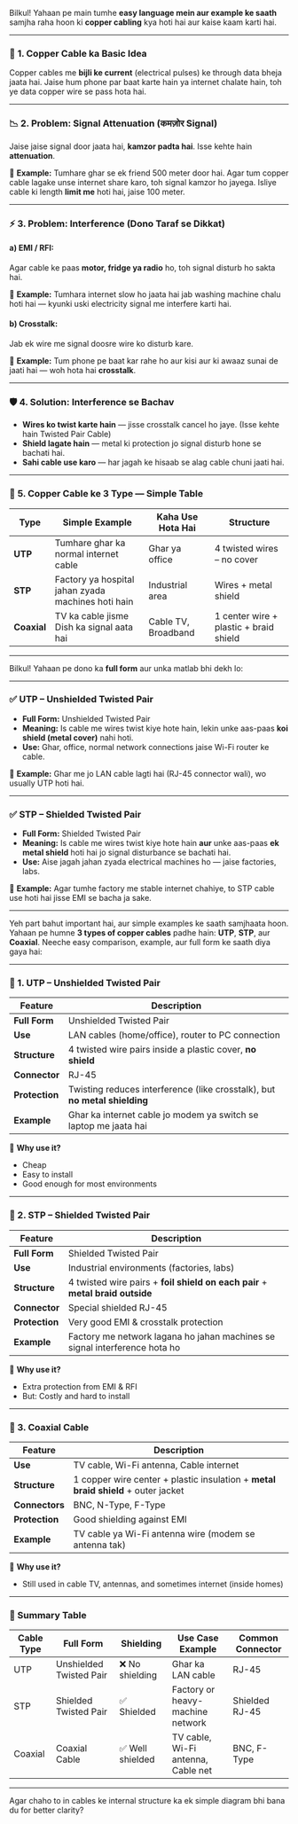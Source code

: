 Bilkul! Yahaan pe main tumhe **easy language mein aur example ke saath** samjha raha hoon ki **copper cabling** kya hoti hai aur kaise kaam karti hai.

---

### 🧠 **1. Copper Cable ka Basic Idea**

Copper cables me **bijli ke current** (electrical pulses) ke through data bheja jaata hai. Jaise hum phone par baat karte hain ya internet chalate hain, toh ye data copper wire se pass hota hai.

---

### 📉 **2. Problem: Signal Attenuation (कमज़ोर Signal)**

Jaise jaise signal door jaata hai, **kamzor padta hai**. Isse kehte hain **attenuation**.

🧪 **Example:**
Tumhare ghar se ek friend 500 meter door hai. Agar tum copper cable lagake unse internet share karo, toh signal kamzor ho jayega. Isliye cable ki length **limit me** hoti hai, jaise 100 meter.

---

### ⚡ **3. Problem: Interference (Dono Taraf se Dikkat)**

#### a) EMI / RFI:

Agar cable ke paas **motor, fridge ya radio** ho, toh signal disturb ho sakta hai.

🧪 **Example:**
Tumhara internet slow ho jaata hai jab washing machine chalu hoti hai — kyunki uski electricity signal me interfere karti hai.

#### b) Crosstalk:

Jab ek wire me signal doosre wire ko disturb kare.

🧪 **Example:**
Tum phone pe baat kar rahe ho aur kisi aur ki awaaz sunai de jaati hai — woh hota hai **crosstalk**.

---

### 🛡️ **4. Solution: Interference se Bachav**

* **Wires ko twist karte hain** — jisse crosstalk cancel ho jaye. (Isse kehte hain Twisted Pair Cable)
* **Shield lagate hain** — metal ki protection jo signal disturb hone se bachati hai.
* **Sahi cable use karo** — har jagah ke hisaab se alag cable chuni jaati hai.

---

### 🔌 **5. Copper Cable ke 3 Type — Simple Table**

| Type        | Simple Example                                     | Kaha Use Hota Hai   | Structure                              |
| ----------- | -------------------------------------------------- | ------------------- | -------------------------------------- |
| **UTP**     | Tumhare ghar ka normal internet cable              | Ghar ya office      | 4 twisted wires – no cover             |
| **STP**     | Factory ya hospital jahan zyada machines hoti hain | Industrial area     | Wires + metal shield                   |
| **Coaxial** | TV ka cable jisme Dish ka signal aata hai          | Cable TV, Broadband | 1 center wire + plastic + braid shield |

---



Bilkul! Yahaan pe dono ka **full form** aur unka matlab bhi dekh lo:

---

### ✅ **UTP – Unshielded Twisted Pair**

* **Full Form:** Unshielded Twisted Pair
* **Meaning:** Is cable me wires twist kiye hote hain, lekin unke aas-paas **koi shield (metal cover)** nahi hoti.
* **Use:** Ghar, office, normal network connections jaise Wi-Fi router ke cable.

🧪 **Example:** Ghar me jo LAN cable lagti hai (RJ-45 connector wali), wo usually UTP hoti hai.

---

### ✅ **STP – Shielded Twisted Pair**

* **Full Form:** Shielded Twisted Pair
* **Meaning:** Is cable me wires twist kiye hote hain **aur** unke aas-paas **ek metal shield** hoti hai jo signal disturbance se bachati hai.
* **Use:** Aise jagah jahan zyada electrical machines ho — jaise factories, labs.

🧪 **Example:** Agar tumhe factory me stable internet chahiye, to STP cable use hoti hai jisse EMI se bacha ja sake.

---

Yeh part bahut important hai, aur simple examples ke saath samjhaata hoon. Yahaan pe humne **3 types of copper cables** padhe hain: **UTP**, **STP**, aur **Coaxial**. Neeche easy comparison, example, aur full form ke saath diya gaya hai:

---

### 🔹 1. UTP – **Unshielded Twisted Pair**

| Feature        | Description                                                                |
| -------------- | -------------------------------------------------------------------------- |
| **Full Form**  | Unshielded Twisted Pair                                                    |
| **Use**        | LAN cables (home/office), router to PC connection                          |
| **Structure**  | 4 twisted wire pairs inside a plastic cover, **no shield**                 |
| **Connector**  | RJ-45                                                                      |
| **Protection** | Twisting reduces interference (like crosstalk), but **no metal shielding** |
| **Example**    | Ghar ka internet cable jo modem ya switch se laptop me jaata hai           |

📌 **Why use it?**

* Cheap
* Easy to install
* Good enough for most environments

---

### 🔹 2. STP – **Shielded Twisted Pair**

| Feature        | Description                                                                   |
| -------------- | ----------------------------------------------------------------------------- |
| **Full Form**  | Shielded Twisted Pair                                                         |
| **Use**        | Industrial environments (factories, labs)                                     |
| **Structure**  | 4 twisted wire pairs + **foil shield on each pair** + **metal braid outside** |
| **Connector**  | Special shielded RJ-45                                                        |
| **Protection** | Very good EMI & crosstalk protection                                          |
| **Example**    | Factory me network lagana ho jahan machines se signal interference hota ho    |

📌 **Why use it?**

* Extra protection from EMI & RFI
* But: Costly and hard to install

---

### 🔹 3. Coaxial Cable

| Feature        | Description                                                                       |
| -------------- | --------------------------------------------------------------------------------- |
| **Use**        | TV cable, Wi-Fi antenna, Cable internet                                           |
| **Structure**  | 1 copper wire center + plastic insulation + **metal braid shield** + outer jacket |
| **Connectors** | BNC, N-Type, F-Type                                                               |
| **Protection** | Good shielding against EMI                                                        |
| **Example**    | TV cable ya Wi-Fi antenna wire (modem se antenna tak)                             |

📌 **Why use it?**

* Still used in cable TV, antennas, and sometimes internet (inside homes)

---

### 🔁 Summary Table

| Cable Type | Full Form               | Shielding       | Use Case Example                   | Common Connector |
| ---------- | ----------------------- | --------------- | ---------------------------------- | ---------------- |
| UTP        | Unshielded Twisted Pair | ❌ No shielding  | Ghar ka LAN cable                  | RJ-45            |
| STP        | Shielded Twisted Pair   | ✅ Shielded      | Factory or heavy-machine network   | Shielded RJ-45   |
| Coaxial    | Coaxial Cable           | ✅ Well shielded | TV cable, Wi-Fi antenna, Cable net | BNC, F-Type      |

---

Agar chaho to in cables ke internal structure ka ek simple diagram bhi bana du for better clarity?
